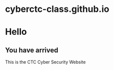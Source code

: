 # cyberctc-class.github.io
<html>
<head>

<h1>Hello</h1>

</head>
<body>

<h2>You have arrived</h2>

<p>This is the CTC Cyber Security Website</p>

</body>
</html>